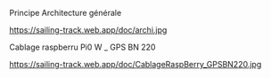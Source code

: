 Principe Architecture générale

https://sailing-track.web.app/doc/archi.jpg


Cablage raspberru Pi0 W _ GPS BN 220

https://sailing-track.web.app/doc/CablageRaspBerry_GPSBN220.jpg







